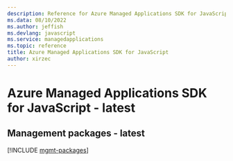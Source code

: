```yaml
---
description: Reference for Azure Managed Applications SDK for JavaScript
ms.data: 08/10/2022
ms.author: jeffish
ms.devlang: javascript
ms.service: managedapplications
ms.topic: reference
title: Azure Managed Applications SDK for JavaScript
author: xirzec
---
```

# Azure Managed Applications SDK for JavaScript - latest

## Management packages - latest
[!INCLUDE [mgmt-packages](managed-applications-mgmt-index.md)]